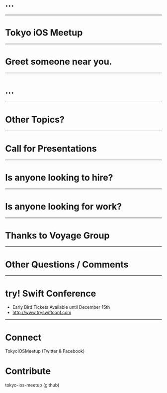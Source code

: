# <speaker one> <presentation name>
# <speaker two> <presentation name>
# ...

---

# <MONTH> <YEAR> Tokyo iOS Meetup

---

# Greet someone near you.

---

# ...

---

# Other Topics?

---

# Call for Presentations

---

# Is anyone looking to hire?

---

# Is anyone looking for work?

---

# Thanks to Voyage Group

---

# Other Questions / Comments

---

# try! Swift Conference

- Early Bird Tickets Available until December 15th
- http://www.tryswiftconf.com

---


# Connect
TokyoIOSMeetup (Twitter & Facebook)


# Contribute
tokyo-ios-meetup (github)

